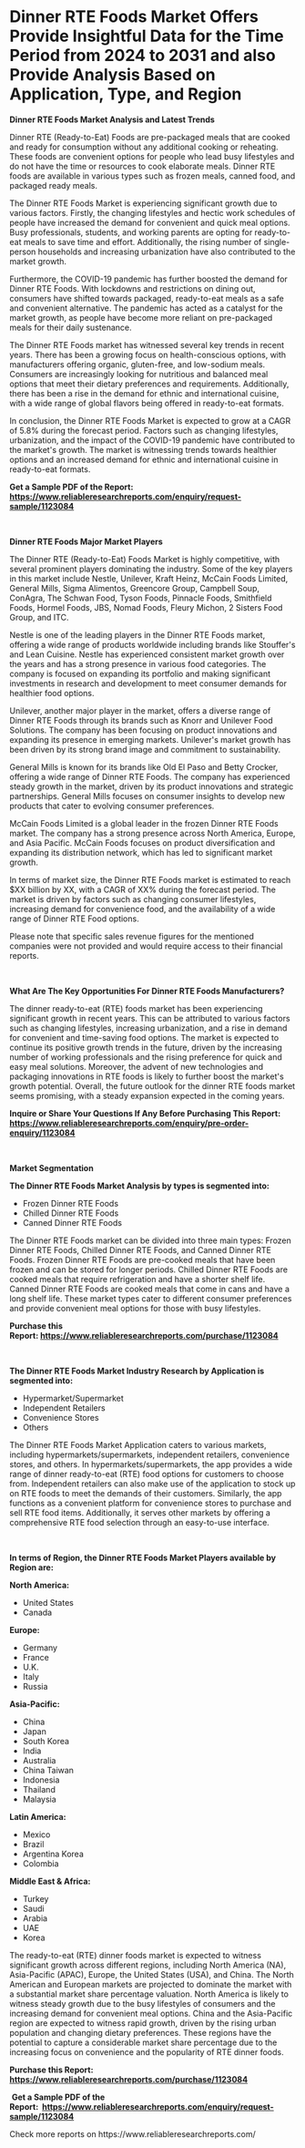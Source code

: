 <p><h1>Dinner RTE Foods Market Offers Provide Insightful Data for the Time Period from 2024 to 2031 and also Provide Analysis Based on Application, Type, and Region</h1></p><p><strong>Dinner RTE Foods Market Analysis and Latest Trends</strong></p>
<p><p>Dinner RTE (Ready-to-Eat) Foods are pre-packaged meals that are cooked and ready for consumption without any additional cooking or reheating. These foods are convenient options for people who lead busy lifestyles and do not have the time or resources to cook elaborate meals. Dinner RTE foods are available in various types such as frozen meals, canned food, and packaged ready meals.</p><p>The Dinner RTE Foods Market is experiencing significant growth due to various factors. Firstly, the changing lifestyles and hectic work schedules of people have increased the demand for convenient and quick meal options. Busy professionals, students, and working parents are opting for ready-to-eat meals to save time and effort. Additionally, the rising number of single-person households and increasing urbanization have also contributed to the market growth.</p><p>Furthermore, the COVID-19 pandemic has further boosted the demand for Dinner RTE Foods. With lockdowns and restrictions on dining out, consumers have shifted towards packaged, ready-to-eat meals as a safe and convenient alternative. The pandemic has acted as a catalyst for the market growth, as people have become more reliant on pre-packaged meals for their daily sustenance.</p><p>The Dinner RTE Foods market has witnessed several key trends in recent years. There has been a growing focus on health-conscious options, with manufacturers offering organic, gluten-free, and low-sodium meals. Consumers are increasingly looking for nutritious and balanced meal options that meet their dietary preferences and requirements. Additionally, there has been a rise in the demand for ethnic and international cuisine, with a wide range of global flavors being offered in ready-to-eat formats.</p><p>In conclusion, the Dinner RTE Foods Market is expected to grow at a CAGR of 5.8% during the forecast period. Factors such as changing lifestyles, urbanization, and the impact of the COVID-19 pandemic have contributed to the market's growth. The market is witnessing trends towards healthier options and an increased demand for ethnic and international cuisine in ready-to-eat formats.</p></p>
<p><strong>Get a Sample PDF of the Report:&nbsp; <a href="https://www.reliableresearchreports.com/enquiry/request-sample/1123084">https://www.reliableresearchreports.com/enquiry/request-sample/1123084</a></strong></p>
<p>&nbsp;</p>
<p><strong>Dinner RTE Foods Major Market Players</strong></p>
<p><p>The Dinner RTE (Ready-to-Eat) Foods Market is highly competitive, with several prominent players dominating the industry. Some of the key players in this market include Nestle, Unilever, Kraft Heinz, McCain Foods Limited, General Mills, Sigma Alimentos, Greencore Group, Campbell Soup, ConAgra, The Schwan Food, Tyson Foods, Pinnacle Foods, Smithfield Foods, Hormel Foods, JBS, Nomad Foods, Fleury Michon, 2 Sisters Food Group, and ITC.</p><p>Nestle is one of the leading players in the Dinner RTE Foods market, offering a wide range of products worldwide including brands like Stouffer's and Lean Cuisine. Nestle has experienced consistent market growth over the years and has a strong presence in various food categories. The company is focused on expanding its portfolio and making significant investments in research and development to meet consumer demands for healthier food options.</p><p>Unilever, another major player in the market, offers a diverse range of Dinner RTE Foods through its brands such as Knorr and Unilever Food Solutions. The company has been focusing on product innovations and expanding its presence in emerging markets. Unilever's market growth has been driven by its strong brand image and commitment to sustainability.</p><p>General Mills is known for its brands like Old El Paso and Betty Crocker, offering a wide range of Dinner RTE Foods. The company has experienced steady growth in the market, driven by its product innovations and strategic partnerships. General Mills focuses on consumer insights to develop new products that cater to evolving consumer preferences.</p><p>McCain Foods Limited is a global leader in the frozen Dinner RTE Foods market. The company has a strong presence across North America, Europe, and Asia Pacific. McCain Foods focuses on product diversification and expanding its distribution network, which has led to significant market growth.</p><p>In terms of market size, the Dinner RTE Foods market is estimated to reach $XX billion by XX, with a CAGR of XX% during the forecast period. The market is driven by factors such as changing consumer lifestyles, increasing demand for convenience food, and the availability of a wide range of Dinner RTE Food options.</p><p>Please note that specific sales revenue figures for the mentioned companies were not provided and would require access to their financial reports.</p></p>
<p>&nbsp;</p>
<p><strong>What Are The Key Opportunities For Dinner RTE Foods Manufacturers?</strong></p>
<p><p>The dinner ready-to-eat (RTE) foods market has been experiencing significant growth in recent years. This can be attributed to various factors such as changing lifestyles, increasing urbanization, and a rise in demand for convenient and time-saving food options. The market is expected to continue its positive growth trends in the future, driven by the increasing number of working professionals and the rising preference for quick and easy meal solutions. Moreover, the advent of new technologies and packaging innovations in RTE foods is likely to further boost the market's growth potential. Overall, the future outlook for the dinner RTE foods market seems promising, with a steady expansion expected in the coming years.</p></p>
<p><strong>Inquire or Share Your Questions If Any Before Purchasing This Report: <a href="https://www.reliableresearchreports.com/enquiry/pre-order-enquiry/1123084">https://www.reliableresearchreports.com/enquiry/pre-order-enquiry/1123084</a></strong></p>
<p>&nbsp;</p>
<p><strong>Market Segmentation</strong></p>
<p><strong>The Dinner RTE Foods Market Analysis by types is segmented into:</strong></p>
<p><ul><li>Frozen Dinner RTE Foods</li><li>Chilled Dinner RTE Foods</li><li>Canned Dinner RTE Foods</li></ul></p>
<p><p>The Dinner RTE Foods market can be divided into three main types: Frozen Dinner RTE Foods, Chilled Dinner RTE Foods, and Canned Dinner RTE Foods. Frozen Dinner RTE Foods are pre-cooked meals that have been frozen and can be stored for longer periods. Chilled Dinner RTE Foods are cooked meals that require refrigeration and have a shorter shelf life. Canned Dinner RTE Foods are cooked meals that come in cans and have a long shelf life. These market types cater to different consumer preferences and provide convenient meal options for those with busy lifestyles.</p></p>
<p><strong>Purchase this Report:&nbsp;<a href="https://www.reliableresearchreports.com/purchase/1123084">https://www.reliableresearchreports.com/purchase/1123084</a></strong></p>
<p>&nbsp;</p>
<p><strong>The Dinner RTE Foods Market Industry Research by Application is segmented into:</strong></p>
<p><ul><li>Hypermarket/Supermarket</li><li>Independent Retailers</li><li>Convenience Stores</li><li>Others</li></ul></p>
<p><p>The Dinner RTE Foods Market Application caters to various markets, including hypermarkets/supermarkets, independent retailers, convenience stores, and others. In hypermarkets/supermarkets, the app provides a wide range of dinner ready-to-eat (RTE) food options for customers to choose from. Independent retailers can also make use of the application to stock up on RTE foods to meet the demands of their customers. Similarly, the app functions as a convenient platform for convenience stores to purchase and sell RTE food items. Additionally, it serves other markets by offering a comprehensive RTE food selection through an easy-to-use interface.</p></p>
<p>&nbsp;</p>
<p><strong>In terms of Region, the Dinner RTE Foods Market Players available by Region are:</strong></p>
<p>
    <p> <strong> North America: </strong>
        <ul>
            <li>United States</li>
            <li>Canada</li>
        </ul>
        </p> 
    <p> <strong> Europe: </strong>
        <ul>
            <li>Germany</li>
            <li>France</li>
            <li>U.K.</li>
            <li>Italy</li>
            <li>Russia</li>
        </ul>
        </p> 
    <p> <strong> Asia-Pacific: </strong>
        <ul>
            <li>China</li>
            <li>Japan</li>
            <li>South Korea</li>
            <li>India</li>
            <li>Australia</li>
            <li>China Taiwan</li>
            <li>Indonesia</li>
            <li>Thailand</li>
            <li>Malaysia</li>
        </ul>
        </p> 
    <p> <strong> Latin America: </strong>
        <ul>
            <li>Mexico</li>
            <li>Brazil</li>
            <li>Argentina Korea</li>
            <li>Colombia</li>
        </ul>
        </p> 
    <p> <strong> Middle East & Africa: </strong>
        <ul>
            <li>Turkey</li>
            <li>Saudi</li>
            <li>Arabia</li>
            <li>UAE</li>
            <li>Korea</li>
        </ul>
    </p>
    </p>
<p><p>The ready-to-eat (RTE) dinner foods market is expected to witness significant growth across different regions, including North America (NA), Asia-Pacific (APAC), Europe, the United States (USA), and China. The North American and European markets are projected to dominate the market with a substantial market share percentage valuation. North America is likely to witness steady growth due to the busy lifestyles of consumers and the increasing demand for convenient meal options. China and the Asia-Pacific region are expected to witness rapid growth, driven by the rising urban population and changing dietary preferences. These regions have the potential to capture a considerable market share percentage due to the increasing focus on convenience and the popularity of RTE dinner foods.</p></p>
<p><strong>Purchase this Report: <a href="https://www.reliableresearchreports.com/purchase/1123084">https://www.reliableresearchreports.com/purchase/1123084</a></strong></p>
<p>&nbsp;<strong>Get a Sample PDF of the Report:&nbsp;&nbsp;<a href="https://www.reliableresearchreports.com/enquiry/request-sample/1123084">https://www.reliableresearchreports.com/enquiry/request-sample/1123084</a></strong></p>
<p><strong></strong></p>
<p>Check more reports on https://www.reliableresearchreports.com/</p>